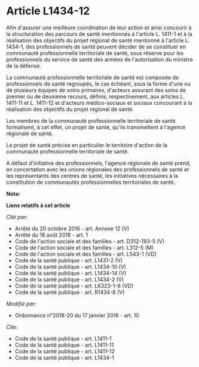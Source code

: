 # Article L1434-12

Afin d'assurer une meilleure coordination de leur action et ainsi concourir à la structuration des parcours de santé
mentionnés à l'article L. 1411-1 et à la réalisation des objectifs du projet régional de santé mentionné à l'article L.
1434-1, des professionnels de santé peuvent décider de se constituer en communauté professionnelle territoriale de santé,
sous réserve pour les professionnels du service de santé des armées de l'autorisation du ministre de la défense.

La communauté professionnelle territoriale de santé est composée de professionnels de santé regroupés, le cas échéant, sous
la forme d'une ou de plusieurs équipes de soins primaires, d'acteurs assurant des soins de premier ou de deuxième recours,
définis, respectivement, aux articles L. 1411-11 et L. 1411-12 et d'acteurs médico-sociaux et sociaux concourant à la
réalisation des objectifs du projet régional de santé.

Les membres de la communauté professionnelle territoriale de santé formalisent, à cet effet, un projet de santé, qu'ils
transmettent à l'agence régionale de santé.

Le projet de santé précise en particulier le territoire d'action de la communauté professionnelle territoriale de santé.

A défaut d'initiative des professionnels, l'agence régionale de santé prend, en concertation avec les unions régionales des
professionnels de santé et les représentants des centres de santé, les initiatives nécessaires à la constitution de
communautés professionnelles territoriales de santé.

**Nota:**



**Liens relatifs à cet article**

_Cité par_:

  - Arrêté du 20 octobre 2016 - art. Annexe 12 (V)
  - Arrêté du 16 août 2018 - art. 1
  - Code de l'action sociale et des familles - art. D312-193-5 (V)
  - Code de l'action sociale et des familles - art. L312-5 (M)
  - Code de l'action sociale et des familles - art. L543-1 (VD)
  - Code de la santé publique - art. L1431-2 (V)
  - Code de la santé publique - art. L1434-10 (V)
  - Code de la santé publique - art. L1434-14 (V)
  - Code de la santé publique - art. L1434-2 (V)
  - Code de la santé publique - art. L6323-1-6 (VD)
  - Code de la santé publique - art. R1434-8 (V)

_Modifié par_:

  - Ordonnance n°2018-20 du 17 janvier 2018 - art. 10

_Cite_:

  - Code de la santé publique - art. L1411-1
  - Code de la santé publique - art. L1411-11
  - Code de la santé publique - art. L1411-12
  - Code de la santé publique - art. L1434-1
